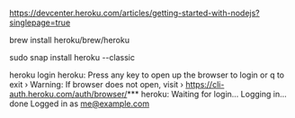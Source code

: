 https://devcenter.heroku.com/articles/getting-started-with-nodejs?singlepage=true


brew install heroku/brew/heroku

sudo snap install heroku --classic

heroku login
heroku: Press any key to open up the browser to login or q to exit
 ›   Warning: If browser does not open, visit
 ›   https://cli-auth.heroku.com/auth/browser/***
heroku: Waiting for login...
Logging in... done
Logged in as me@example.com